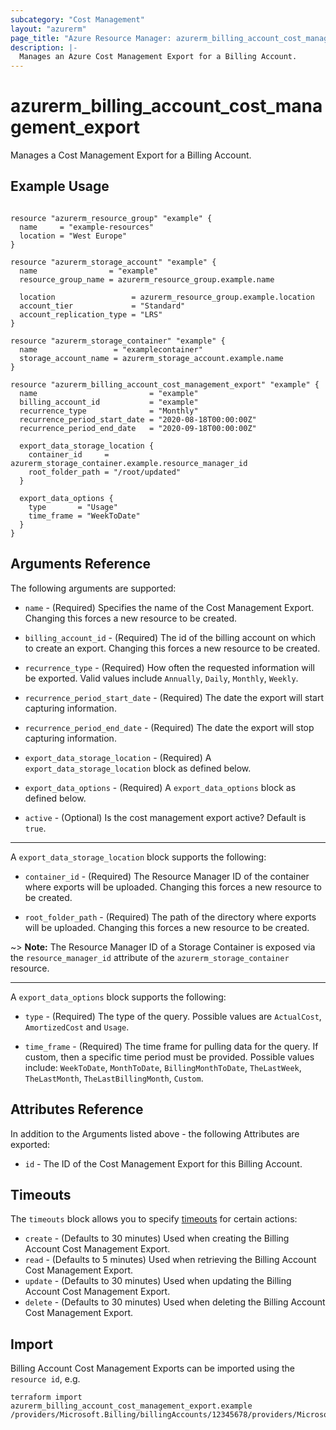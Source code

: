```yaml
---
subcategory: "Cost Management"
layout: "azurerm"
page_title: "Azure Resource Manager: azurerm_billing_account_cost_management_export"
description: |-
  Manages an Azure Cost Management Export for a Billing Account.
---
```


# azurerm_billing_account_cost_management_export

Manages a Cost Management Export for a Billing Account.

## Example Usage

```hcl

resource "azurerm_resource_group" "example" {
  name     = "example-resources"
  location = "West Europe"
}

resource "azurerm_storage_account" "example" {
  name                = "example"
  resource_group_name = azurerm_resource_group.example.name

  location                 = azurerm_resource_group.example.location
  account_tier             = "Standard"
  account_replication_type = "LRS"
}

resource "azurerm_storage_container" "example" {
  name                 = "examplecontainer"
  storage_account_name = azurerm_storage_account.example.name
}

resource "azurerm_billing_account_cost_management_export" "example" {
  name                         = "example"
  billing_account_id           = "example"
  recurrence_type              = "Monthly"
  recurrence_period_start_date = "2020-08-18T00:00:00Z"
  recurrence_period_end_date   = "2020-09-18T00:00:00Z"

  export_data_storage_location {
    container_id     = azurerm_storage_container.example.resource_manager_id
    root_folder_path = "/root/updated"
  }

  export_data_options {
    type       = "Usage"
    time_frame = "WeekToDate"
  }
}
```

## Arguments Reference

The following arguments are supported:

* `name` - (Required) Specifies the name of the Cost Management Export. Changing this forces a new resource to be created.

* `billing_account_id` - (Required) The id of the billing account on which to create an export. Changing this forces a new resource to be created.

* `recurrence_type` - (Required) How often the requested information will be exported. Valid values include `Annually`, `Daily`, `Monthly`, `Weekly`.

* `recurrence_period_start_date` - (Required) The date the export will start capturing information.

* `recurrence_period_end_date` - (Required) The date the export will stop capturing information.

* `export_data_storage_location` - (Required) A `export_data_storage_location` block as defined below.

* `export_data_options` - (Required) A `export_data_options` block as defined below.

* `active` - (Optional) Is the cost management export active? Default is `true`.

---

A `export_data_storage_location` block supports the following:

* `container_id` - (Required) The Resource Manager ID of the container where exports will be uploaded. Changing this forces a new resource to be created.

* `root_folder_path` - (Required) The path of the directory where exports will be uploaded. Changing this forces a new resource to be created.

~> **Note:** The Resource Manager ID of a Storage Container is exposed via the `resource_manager_id` attribute of the `azurerm_storage_container` resource.

---

A `export_data_options` block supports the following:

* `type` - (Required) The type of the query. Possible values are `ActualCost`, `AmortizedCost` and `Usage`.

* `time_frame` - (Required) The time frame for pulling data for the query. If custom, then a specific time period must be provided. Possible values include: `WeekToDate`, `MonthToDate`, `BillingMonthToDate`, `TheLastWeek`, `TheLastMonth`, `TheLastBillingMonth`, `Custom`.

## Attributes Reference

In addition to the Arguments listed above - the following Attributes are exported:

* `id` - The ID of the Cost Management Export for this Billing Account.

## Timeouts

The `timeouts` block allows you to specify [timeouts](https://www.terraform.io/language/resources/syntax#operation-timeouts) for certain actions:

* `create` - (Defaults to 30 minutes) Used when creating the Billing Account Cost Management Export.
* `read` - (Defaults to 5 minutes) Used when retrieving the Billing Account Cost Management Export.
* `update` - (Defaults to 30 minutes) Used when updating the Billing Account Cost Management Export.
* `delete` - (Defaults to 30 minutes) Used when deleting the Billing Account Cost Management Export.

## Import

Billing Account Cost Management Exports can be imported using the `resource id`, e.g.

```shell
terraform import azurerm_billing_account_cost_management_export.example /providers/Microsoft.Billing/billingAccounts/12345678/providers/Microsoft.CostManagement/exports/export1
```
